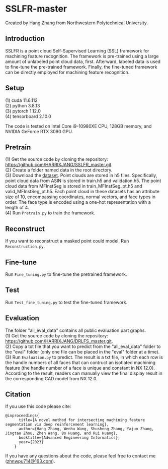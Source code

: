 # SSLFR-master
Created by Hang Zhang from Northwestern Polytechnical University. 

## Introduction
SSLFR is a point cloud Self-Supervised Learning (SSL) framework for machining feature recognition. The framework is pre-trained using a large amount of unlabeled point cloud data, first. Afterward, labeled data is used to fine-tune the pre-trained framework. Finally, the fine-tuned framework can be directly employed for machining feature recognition.

## Setup
(1)	cuda 11.6.112     
(2)	python 3.8.13  
(3)	pytorch 1.12.0   
(4)   tensorboard 2.10.0   

The code is tested on Intel Core i9-10980XE CPU, 128GB memory, and NVIDIA GeForce RTX 3090 GPU. 

## Pretrain
(1)	Get the source code by cloning the repository: https://github.com/HARRIXJANG/SSLFR_master.git.   
(2)	Create a folder named data in the root directory.  
(3)	Download the [dataset](https://drive.google.com/drive/folders/1FWEzZTyYV4E4kksBGu3RGHdx_yT1N1zC?usp=sharing). Point clouds are stored in h5 files. Specifically, point cloud data from ASIN is stored in train.h5 and validation.h5. The point cloud data from MFInstSeg is stored in train_MFInstSeg_pt.h5 and valid_MFInstSeg_pt.h5.  Each point cloud in these datasets has an attribute size of 10, encompassing coordinates, normal vectors, and face types in order. The face type is encoded using a one-hot representation with a length of 4.      
(4)	Run `Pretrain.py` to train the framework.    

## Reconstruct
If you want to reconstruct a masked point could model. Run `Reconstruction.py`.    

## Fine-tune 
Run `Fine_tuning.py` to fine-tune the pretrained framework.    

## Test
Run `Test_fine_tuning.py` to test the fine-tuned framework.    

## Evaluation
The folder "all_eval_data" contains all public evaluation part graphs.  
(1)	Get the source code by cloning the repository: https://github.com/HARRIXJANG/DRLFS_master.git.   
(2)   Copy a txt file that you want to predict from the "all_eval_data" folder to the "eval" folder (only one file can be placed in the "eval" folder at a time).   
(3)	Run `Evaluation.py` to predict. The result is a txt file, in which each row is the handle numbers of all faces that can contruct an isotlated machining feature (the handle number of a face is unique and constant in NX 12.0). According to the result, readers can manually view the final display result in the corresponding CAD model from NX 12.0.    

## Citation
If you use this code please cite:  
```
@inproceedings{  
      title={A novel method for intersecting machining feature segmentation via deep reinforcement learning},  
      author={Hang Zhang, Wenhu Wang, Shusheng Zhang, Yajun Zhang, Jingtao Zhou, Zhen Wang, Bo Huang, and Rui Huang},  
      booktitle={Advanced Engineering Informatics},  
      year={2023}  
    }
``` 
If you have any questions about the code, please feel free to contact me (zhnwpu714@163.com).
